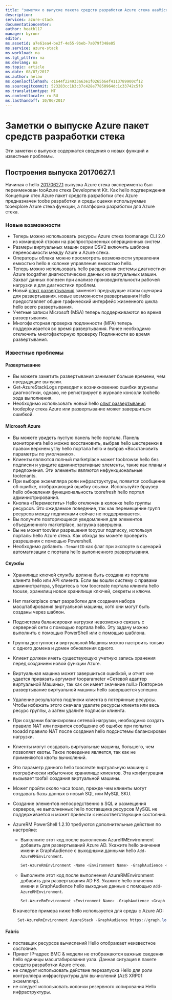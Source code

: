 ```yaml
---
title: "заметки о выпуске пакета средств разработки Azure стека aaaMicrosoft | Документы Microsoft"
description: 
services: azure-stack
documentationcenter: 
author: heathl17
manager: byronr
editor: 
ms.assetid: a7e61ea4-be2f-4e55-9beb-7a079f348e05
ms.service: azure-stack
ms.workload: na
ms.tgt_pltfrm: na
ms.devlang: na
ms.topic: article
ms.date: 08/07/2017
ms.author: helaw
ms.openlocfilehash: c1644f224933a63e1f0265b6ef4113789900cf12
ms.sourcegitcommit: 523283cc1b3c37c428e77850964dc1c33742c5f0
ms.translationtype: MT
ms.contentlocale: ru-RU
ms.lasthandoff: 10/06/2017
---
```

# <a name="azure-stack-development-kit-release-notes"></a>Заметки о выпуске Azure пакет средств разработки стека
Эти заметки о выпуске содержатся сведения о новых функций и известные проблемы.

## <a name="release-build-201706271"></a>Построения выпуска 20170627.1
Начиная с hello [20170627.1](azure-stack-updates.md#determine-the-current-version) выпуска Azure стека эксперимента был переименован tooAzure стека Development Kit.  Как hello подтверждения Концепции стек Azure пакет средств разработки стек Azure предназначен toobe разработки и среды оценки используемые tooexplore Azure стека функции, а платформа разработки для Azure стека.

### <a name="whats-new"></a>Новые возможности
- Теперь можно использовать ресурсы Azure стека toomanage CLI 2.0 из командной строки на распространенных операционных систем.
- Размеры виртуальных машин серии DSV2 включить шаблона переносимости между Azure и Azure стека.
- Операторы облака можно просмотреть возможности управления емкостью hello в колонке управления емкостью hello.
- Теперь можно использовать hello расширения системы диагностики Azure toogather диагностических данных из виртуальных машин.  Захват данных полезен при анализе производительности рабочей нагрузки и для диагностики проблем.
- Новый [опыт развертывания](azure-stack-run-powershell-script.md) заменяет предыдущие этапы сценария для развертывания.  новые возможности развертывания Hello предоставляет общие графический интерфейс жизненного цикла hello всего развертывания.
- Учетные записи Microsoft (MSA) теперь поддерживаются во время развертывания.
- Многофакторная проверка подлинности (MFA) теперь поддерживается во время развертывания.  Ранее необходимо отключить многофакторную проверку Подлинности во время развертывания.

### <a name="known-issues"></a>Известные проблемы
#### <a name="deployment"></a>Развертывание
* Вы можете заметить развертывания занимает больше времени, чем предыдущие выпуски. 
* Get-AzureStackLogs приводит к возникновению ошибки журналы диагностики, однако, не регистрирует в журнале консоли toohello хода выполнения.
* Необходимо использовать новый hello [опыт развертывания](azure-stack-run-powershell-script.md) toodeploy стека Azure или развертывание может завершиться ошибкой.

#### <a name="portal"></a>Microsoft Azure
* Вы можете увидеть пустую панель hello портала.  Панель мониторинга hello можно восстановить, выбрав hello шестеренки в правом верхнем углу hello портала hello и выбрав «Восстановить параметры по умолчанию».
* Клиенты являются полный marketplace может toobrowse hello без подписки и увидите административные элементы, такие как планы и предложения.  Эти элементы являются нефункциональные tootenants.
* При выборе экземпляра роли инфраструктуры, появится сообщение об ошибке, отображающий ошибку ссылки. Используйте браузер hello обновления функциональность toorefresh hello портал администрирования.
* Кнопка «Переместить» Hello отключен в колонке hello группы ресурсов.  Это ожидаемое поведение, так как перемещение групп ресурсов между подписками сейчас не поддерживается.
* Вы получите повторяющиеся уведомления для элементов объединенного marketplace, загрузка завершена.
* Вы не может tooview разрешения tooyour подписку, используя порталы hello Azure стека.  Как обхода вы можете проверить разрешения с помощью Powershell.
* Необходимо добавить `-TenantID` как флаг при экспорте в сценарий автоматизации с портала hello выполненного развертывания.

#### <a name="services"></a>Службы
* Хранилище ключей службы должна быть создана из портала клиента hello или API клиента.  Если вы вошли систему с правами администратора, убедитесь в том toocreate портала клиента hello toouse, хранилищ новое хранилище ключей, секреты и ключи.
* Нет marketplace опыт разработки для создания набора масштабирования виртуальной машины, хотя они могут быть созданы через шаблон.
* Подсистема балансировки нагрузки невозможно связать с серверной сети с помощью портала hello.  Эту задачу можно выполнить с помощью PowerShell или с помощью шаблона.
* Группы доступности виртуальной Машины можно настроить только с одного домена и домен обновления одного.  
* Клиент должен иметь существующую учетную запись хранения перед созданием новой функции Azure.
* Виртуальная машина может завершиться ошибкой, и отчет «не удается привязать аргумент tooparameter «Сетевой адаптер виртуальной Машины», так как он имеет значение null.»  Повторное развертывание виртуальной машины hello завершается успешно.  
* Удаление результатов подписки клиента в потерянные ресурсы.  Чтобы избежать этого сначала удалите ресурсы клиента или весь ресурс группы, а затем удалите подписки клиента. 
* При создании балансировки сетевой нагрузки, необходимо создать правило NAT или появится сообщение об ошибке при попытке tooadd правило NAT после создания hello подсистемы балансировки нагрузки.
* Клиенты могут создавать виртуальные машины, большего, чем позволяет квоты.  Такое поведение является, так как не применяются квоты вычислений.
* Это параметр данного hello toocreate виртуальную машину с географически избыточное хранилище клиентов.  Эта конфигурация вызывает toofail создания виртуальной машины.
* Может пройти около часа tooan, прежде чем клиенты могут создавать базы данных в новый SQL или MySQL SKU. 
* Создание элементов непосредственно в SQL и размещения серверов, не выполненных hello поставщика ресурсов MySQL не поддерживается и может привести к несоответствующие состояния.
* AzureRM PowerShell 1.2.10 требуются дополнительные действия по настройке:
    * Выполните этот код после выполнения AzureRMEnvironment добавить для развертываний Azure AD.  Укажите hello значения имени и GraphAudience с выходными данными hello `Add-AzureRMEnvironment`.
      
      ```PowerShell
      Set-AzureRmEnvironment -Name <Environment Name> -GraphAudience <Graph Endpoint URL>
      ```
    * Выполните этот код после выполнения AzureRMEnvironment добавить для развертывания AD FS.  Укажите hello значения имени и GraphAudience hello выходные данные с помощью `Add-AzureRMEnvironment`.
      
      ```PowerShell
      Set-AzureRmEnvironment <Environment Name> -GraphAudience <Graph Endpoint URL> -EnableAdfsAuthentication:$true
      ```
    
    В качестве примера ниже hello используется для среды с Azure AD:

    ```PowerShell
      Set-AzureRmEnvironment AzureStack -GraphAudience https://graph.local.azurestack.external/
    ```

#### <a name="fabric"></a>Fabric
* поставщик ресурсов вычислений Hello отображает неизвестное состояние.
* Привет IP-адрес BMC & модели не отображаются важные сведения hello единицы масштабирования узла.  Данная ситуация в пакете средств разработки Azure стека.
* не следует использовать действие перезапуска Hello для роли контроллера инфраструктуры для вычислений (AzS XRP01 экземпляр).
* не следует использовать колонки резервного копирования Hello инфраструктуры.
